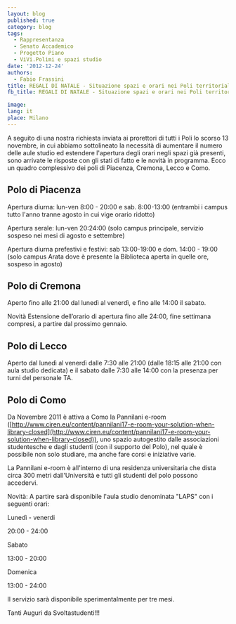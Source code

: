 ```yaml
---
layout: blog
published: true
category: blog
tags:
  - Rappresentanza
  - Senato Accademico
  - Progetto Piano
  - ViVi.Polimi e spazi studio
date: '2012-12-24'
authors:
  - Fabio Frassini
title: REGALI DI NATALE - Situazione spazi e orari nei Poli territoriali
fb_title: REGALI DI NATALE - Situazione spazi e orari nei Poli territoriali

image: 
lang: it
place: Milano
---
```


A seguito di una nostra richiesta inviata ai prorettori di tutti i Poli lo scorso 13 novembre, in cui abbiamo sottolineato la necessità di aumentare il numero delle aule studio ed estendere l'apertura degli orari negli spazi già presenti, sono arrivate le risposte con gli stati di fatto e le novità in programma. Ecco un quadro complessivo dei poli di Piacenza, Cremona, Lecco e Como.

Polo di Piacenza
----------------

Apertura diurna: lun-ven 8:00 - 20:00 e sab. 8:00-13:00 (entrambi i campus tutto l'anno tranne agosto in cui vige orario ridotto)

Apertura serale: lun-ven 20:24:00 (solo campus principale, servizio sospeso nei mesi di agosto e settembre)

Apertura diurna prefestivi e festivi: sab 13:00-19:00 e dom. 14:00 - 19:00 (solo campus Arata dove è presente la Biblioteca aperta in quelle ore, sospeso in agosto)

Polo di Cremona
---------------

Aperto fino alle 21:00 dal lunedì al venerdì, e fino alle 14:00 il sabato.

Novità Estensione dell’orario di apertura fino alle 24:00, fine settimana compresi, a partire dal prossimo gennaio.

Polo di Lecco
-------------

Aperto dal lunedì al venerdì dalle 7:30 alle 21:00 (dalle 18:15 alle 21:00 con aula studio dedicata) e il sabato dalle 7:30 alle 14:00 con la presenza per turni del personale TA.

Polo di Como
------------

Da Novembre 2011 è attiva a Como la Pannilani e-room ([http://www.ciren.eu/content/pannilani17-e-room-your-solution-when-library-closed](http://www.ciren.eu/content/pannilani17-e-room-your-solution-when-library-closed)), uno spazio autogestito dalle associazioni studentesche e dagli studenti (con il supporto del Polo), nel quale è possibile non solo studiare, ma anche fare corsi e iniziative varie.

La Pannilani e-room è all'interno di una residenza universitaria che dista circa 300 metri dall'Università e tutti gli studenti del polo possono accedervi.

Novità: A partire sarà disponibile l'aula studio denominata "LAPS" con i seguenti orari:

Lunedì - venerdi

20:00 - 24:00

Sabato

13:00 - 20:00

Domenica

13:00 - 24:00

Il servizio sarà disponibile sperimentalmente per tre mesi.

Tanti Auguri da Svoltastudenti!!!
